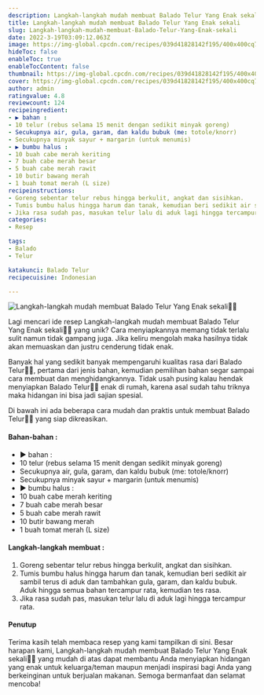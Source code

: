 ```yaml
---
description: Langkah-langkah mudah membuat Balado Telur Yang Enak sekali"
title: Langkah-langkah mudah membuat Balado Telur Yang Enak sekali
slug: Langkah-langkah-mudah-membuat-Balado-Telur-Yang-Enak-sekali
date: 2022-3-19T03:09:12.063Z
image: https://img-global.cpcdn.com/recipes/039d41828142f195/400x400cq70/photo.jpg
hideToc: false
enableToc: true
enableTocContent: false
thumbnail: https://img-global.cpcdn.com/recipes/039d41828142f195/400x400cq70/photo.jpg
cover: https://img-global.cpcdn.com/recipes/039d41828142f195/400x400cq70/photo.jpg
author: admin
ratingvalue: 4.8
reviewcount: 124
recipeingredient:
- ▶️ bahan :
- 10 telur (rebus selama 15 menit dengan sedikit minyak goreng)
- Secukupnya air, gula, garam, dan kaldu bubuk (me: totole/knorr)
- Secukupnya minyak sayur + margarin (untuk menumis)
- ▶️ bumbu halus :
- 10 buah cabe merah keriting
- 7 buah cabe merah besar
- 5 buah cabe merah rawit
- 10 butir bawang merah
- 1 buah tomat merah (L size)
recipeinstructions:
- Goreng sebentar telur rebus hingga berkulit, angkat dan sisihkan.
- Tumis bumbu halus hingga harum dan tanak, kemudian beri sedikit air sambil terus di aduk dan tambahkan gula, garam, dan kaldu bubuk. Aduk hingga semua bahan tercampur rata, kemudian tes rasa.
- Jika rasa sudah pas, masukan telur lalu di aduk lagi hingga tercampur rata.
categories:
- Resep

tags:
- Balado
- Telur

katakunci: Balado Telur
recipecuisine: Indonesian

---
```


![Langkah-langkah mudah membuat Balado Telur Yang Enak sekali👩‍🍳](https://img-global.cpcdn.com/recipes/039d41828142f195/400x400cq70/photo.jpg)

Lagi mencari ide resep Langkah-langkah mudah membuat Balado Telur Yang Enak sekali👩‍🍳 yang unik? Cara menyiapkannya memang tidak terlalu sulit namun tidak gampang juga. Jika keliru mengolah maka hasilnya tidak akan memuaskan dan justru cenderung tidak enak.

Banyak hal yang sedikit banyak mempengaruhi kualitas rasa dari Balado Telur👩‍🍳, pertama dari jenis bahan, kemudian pemilihan bahan segar sampai cara membuat dan menghidangkannya. Tidak usah pusing kalau hendak menyiapkan Balado Telur👩‍🍳 enak di rumah, karena asal sudah tahu triknya maka hidangan ini bisa jadi sajian spesial.

Di bawah ini ada beberapa cara mudah dan praktis untuk membuat Balado Telur👩‍🍳 yang siap dikreasikan.

<!--inarticleads1-->

#### Bahan-bahan :

- ▶️ bahan :
- 10 telur (rebus selama 15 menit dengan sedikit minyak goreng)
- Secukupnya air, gula, garam, dan kaldu bubuk (me: totole/knorr)
- Secukupnya minyak sayur + margarin (untuk menumis)
- ▶️ bumbu halus :
- 10 buah cabe merah keriting
- 7 buah cabe merah besar
- 5 buah cabe merah rawit
- 10 butir bawang merah
- 1 buah tomat merah (L size)

<!--inarticleads2-->

#### Langkah-langkah membuat :

1. Goreng sebentar telur rebus hingga berkulit, angkat dan sisihkan.
1. Tumis bumbu halus hingga harum dan tanak, kemudian beri sedikit air sambil terus di aduk dan tambahkan gula, garam, dan kaldu bubuk. Aduk hingga semua bahan tercampur rata, kemudian tes rasa.
1. Jika rasa sudah pas, masukan telur lalu di aduk lagi hingga tercampur rata.

#### Penutup

Terima kasih telah membaca resep yang kami tampilkan di sini. Besar harapan kami, Langkah-langkah mudah membuat Balado Telur Yang Enak sekali👩‍🍳 yang mudah di atas dapat membantu Anda menyiapkan hidangan yang enak untuk keluarga/teman maupun menjadi inspirasi bagi Anda yang berkeinginan untuk berjualan makanan. Semoga bermanfaat dan selamat mencoba!